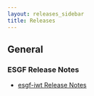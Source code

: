 ```yaml
---
layout: releases_sidebar
title: Releases
---
```

##  General

### ESGF Release Notes
* [esgf-iwt Release Notes](https://github.com/ESGF/esgf-installer/wiki/ESGF-Release-Notes)
